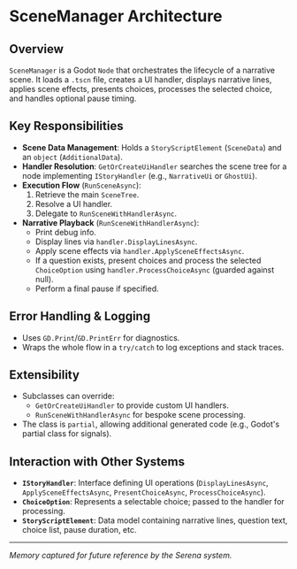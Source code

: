 # SceneManager Architecture

## Overview
`SceneManager` is a Godot `Node` that orchestrates the lifecycle of a narrative scene. It loads a `.tscn` file, creates a UI handler, displays narrative lines, applies scene effects, presents choices, processes the selected choice, and handles optional pause timing.

## Key Responsibilities
- **Scene Data Management**: Holds a `StoryScriptElement` (`SceneData`) and an `object` (`AdditionalData`).
- **Handler Resolution**: `GetOrCreateUiHandler` searches the scene tree for a node implementing `IStoryHandler` (e.g., `NarrativeUi` or `GhostUi`).
- **Execution Flow** (`RunSceneAsync`):
  1. Retrieve the main `SceneTree`.
  2. Resolve a UI handler.
  3. Delegate to `RunSceneWithHandlerAsync`.
- **Narrative Playback** (`RunSceneWithHandlerAsync`):
  - Print debug info.
  - Display lines via `handler.DisplayLinesAsync`.
  - Apply scene effects via `handler.ApplySceneEffectsAsync`.
  - If a question exists, present choices and process the selected `ChoiceOption` using `handler.ProcessChoiceAsync` (guarded against null).
  - Perform a final pause if specified.

## Error Handling & Logging
- Uses `GD.Print`/`GD.PrintErr` for diagnostics.
- Wraps the whole flow in a `try/catch` to log exceptions and stack traces.

## Extensibility
- Subclasses can override:
  - `GetOrCreateUiHandler` to provide custom UI handlers.
  - `RunSceneWithHandlerAsync` for bespoke scene processing.
- The class is `partial`, allowing additional generated code (e.g., Godot's partial class for signals).

## Interaction with Other Systems
- **`IStoryHandler`**: Interface defining UI operations (`DisplayLinesAsync`, `ApplySceneEffectsAsync`, `PresentChoiceAsync`, `ProcessChoiceAsync`).
- **`ChoiceOption`**: Represents a selectable choice; passed to the handler for processing.
- **`StoryScriptElement`**: Data model containing narrative lines, question text, choice list, pause duration, etc.

---
*Memory captured for future reference by the Serena system.*
